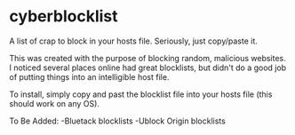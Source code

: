 # cyberblocklist
A list of crap to block in your hosts file. Seriously, just copy/paste it.

This was created with the purpose of blocking random, malicious websites. I noticed several places online had great
blocklists, but didn't do a good job of putting things into an intelligible host file.

To install, simply copy and past the blocklist file into your hosts file (this should work on any OS).

To Be Added:
-Bluetack blocklists
-Ublock Origin blocklists
